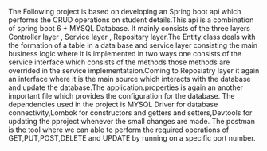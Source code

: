 The Following project is based on developing an Spring boot api which performs the CRUD operations on student details.This api is a combination of spring boot 6 + MYSQL Database.
It mainly consists of  the three layers Controller layer , Service layer , Repositary layer.The Entity class deals with the formation of a table in a data base and service layer consisting the main business logic 
where it is implemented in two ways one consists of the service interface which consists of the methods those methods are overrided in the service implementataion.Coming to Reposiatry layer it again an interface 
where it is the main source which interacts with the database and update the database.The application.properties is again an another important file which provides the configuration for the database.
The dependencies used in the project is MYSQL Driver for database connectivity,Lombok for constructors and getters and setters,Devtools for updating the  pproject whenever the small changes are made.
The postman is the tool where we can able to perform the required operations of GET,PUT,POST,DELETE and UPDATE by running on a specific port number.
